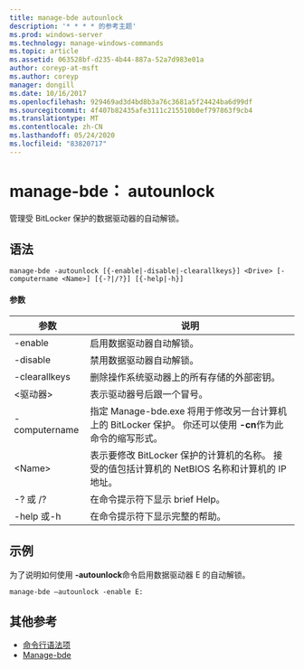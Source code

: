 ```yaml
---
title: manage-bde autounlock
description: '* * * * 的参考主题'
ms.prod: windows-server
ms.technology: manage-windows-commands
ms.topic: article
ms.assetid: 063528bf-d235-4b44-887a-52a7d983e01a
author: coreyp-at-msft
ms.author: coreyp
manager: dongill
ms.date: 10/16/2017
ms.openlocfilehash: 929469ad3d4bd8b3a76c3681a5f24424ba6d99df
ms.sourcegitcommit: 4f407b82435afe3111c215510b0ef797863f9cb4
ms.translationtype: MT
ms.contentlocale: zh-CN
ms.lasthandoff: 05/24/2020
ms.locfileid: "83820717"
---
```

# <a name="manage-bde-autounlock"></a>manage-bde： autounlock



管理受 BitLocker 保护的数据驱动器的自动解锁。

## <a name="syntax"></a>语法

```
manage-bde -autounlock [{-enable|-disable|-clearallkeys}] <Drive> [-computername <Name>] [{-?|/?}] [{-help|-h}]

```

#### <a name="parameters"></a>参数

|参数|说明|
|---------|-----------|
|-enable|启用数据驱动器自动解锁。|
|-disable|禁用数据驱动器自动解锁。|
|-clearallkeys|删除操作系统驱动器上的所有存储的外部密钥。|
|\<驱动器>|表示驱动器号后跟一个冒号。|
|-computername|指定 Manage-bde.exe 将用于修改另一台计算机上的 BitLocker 保护。 你还可以使用 **-cn**作为此命令的缩写形式。|
|\<Name>|表示要修改 BitLocker 保护的计算机的名称。 接受的值包括计算机的 NetBIOS 名称和计算机的 IP 地址。|
|-? 或 /?|在命令提示符下显示 brief Help。|
|-help 或-h|在命令提示符下显示完整的帮助。|

## <a name="examples"></a>示例

为了说明如何使用 **-autounlock**命令启用数据驱动器 E 的自动解锁。
```
manage-bde –autounlock -enable E:
```

## <a name="additional-references"></a>其他参考

- [命令行语法项](command-line-syntax-key.md)
-   [Manage-bde](manage-bde.md)